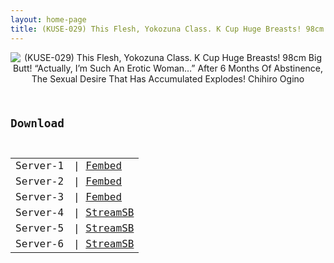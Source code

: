 ```yaml
---
layout: home-page
title: (KUSE-029) This Flesh, Yokozuna Class. K Cup Huge Breasts! 98cm Big Butt! “Actually, I’m Such An Erotic Woman…” After 6 Months Of Abstinence, The Sexual Desire That Has Accumulated Explodes! Chihiro Ogino
---
```

<center>
<img src="https://blogger.googleusercontent.com/img/a/AVvXsEhhmd0HdTnCGuJ_3dmT7boTd7mi1g-Qeg6j2NQtsoCLnoTb67cBzukJhD7TG0wcTtZH7Q8sejF2hweoc-iINQ6V9dtUH2uNxpgUroo1eDrG2Sw4fkXkEIKASSmq-WyTwB8oqjiE9mttIOMVCjMbMouKHnR8Lx5fEnV3XBvuEnlJh4sY6GBGlsFMrWvk=s16000" alt="(KUSE-029) This Flesh, Yokozuna Class. K Cup Huge Breasts! 98cm Big Butt! “Actually, I’m Such An Erotic Woman…” After 6 Months Of Abstinence, The Sexual Desire That Has Accumulated Explodes! Chihiro Ogino">
</center>
<pre><code>
<h2>Download</h2>
<table><tbody>
<tr>
<td>Server-1</td>
<td>| <a href="https://www.watchjavnow.xyz/f/3e5m3amer0qjxzk" target="_blank">Fembed</a></td>
</tr>
<tr>
<td>Server-2</td>
<td>| <a href="https://dutrag.com/f/pxg0eum1ke-n34x" target="_blank">Fembed</a></td>
</tr>
<tr>
<td>Server-3</td>
<td>| <a href="https://dutrag.com/f/0jerkclqe76p21q" target="_blank">Fembed</a></td>
</tr>
<tr>
<td>Server-4</td>
<td>| <a href="https://javside.com/d/4ozu84n164qh.html" target="_blank">StreamSB</a></td>
</tr>
<tr>
<td>Server-5</td>
<td>| <a href="https://streamsb.net/d/kd4ql8dvwcaq.html" target="_blank">StreamSB</a></td>
</tr>
<tr>
<td>Server-6</td>
<td>| <a href="https://streamsb.net/d/snynede1d3vm.html" target="_blank">StreamSB</a></td>
</tr>
</tbody></table>
</code></pre>
